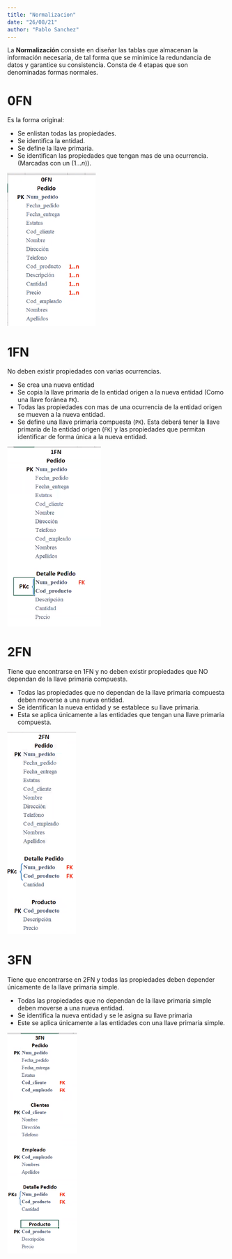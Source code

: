 ```yaml
---
title: "Normalizacion"
date: "26/08/21"
author: "Pablo Sanchez"
---
```


La **Normalización** consiste en diseñar las tablas que almacenan la
información necesaria, de tal forma que se minimice la redundancia de datos
y garantice su consistencia. Consta de 4 etapas que son denominadas formas
normales.

0FN
===

Es la forma original:

* Se enlistan todas las propiedades.
* Se identifica la entidad.
* Se define la llave primaria.
* Se identifican las propiedades que tengan mas de una ocurrencia. (Marcadas
  con un $(1...n)$).

![](./imagenes/0fn.png)

1FN
===

No deben existir propiedades con varias ocurrencias.

* Se crea una nueva entidad
* Se copia la llave primaria de la entidad origen a la nueva entidad (Como una
  llave foránea `FK`).
* Todas las propiedades con mas de una ocurrencia de la entidad origen se
  mueven a la nueva entidad.
* Se define una llave primaria compuesta (`PK`). Esta deberá tener la llave
  primaria de la entidad origen (`FK`) y las propiedades que permitan
  identificar de forma única a la nueva entidad.

![](./imagenes/1fn.png)

2FN
===

Tiene que encontrarse en 1FN y no deben existir propiedades que NO dependan de
la llave primaria compuesta.

* Todas las propiedades que no dependan de la llave primaria compuesta deben
  moverse a una nueva entidad.
* Se identifican la nueva entidad y se establece su llave primaria.
* Esta se aplica únicamente a las entidades que tengan una llave primaria
  compuesta.

![](./imagenes/2fn.png)

3FN
===

Tiene que encontrarse en 2FN y todas las propiedades deben depender únicamente
de la llave primaria simple.

* Todas las propiedades que no dependan de la llave primaria simple deben
  moverse a una nueva entidad.
* Se identifica la nueva entidad y se le asigna su llave primaria
* Este se aplica únicamente a las entidades con una llave primaria simple.

![](./imagenes/3fn.png)

